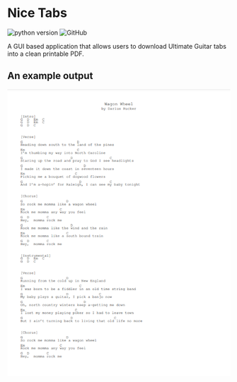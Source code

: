 # Nice Tabs
<p>
<img alt="python version" src="https://img.shields.io/badge/python-3.9%20%7C%203.10-blue">
<img alt="GitHub" src="https://img.shields.io/github/license/andrewschalk/Nice-Tabs"/>
  </p>
A GUI based application that allows users to download Ultimate Guitar tabs into a clean printable PDF.

## An example output

![An example output](ExampleTab.PNG)
